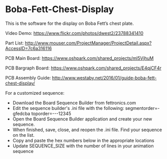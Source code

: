 # Boba-Fett-Chest-Display
This is the software for the display on Boba Fett’s chest plate.

Video Demo: https://www.flickr.com/photos/dwest2/23788341410

Part List: http://www.mouser.com/ProjectManager/ProjectDetail.aspx?AccessID=7c6a316116

PCB Main Board: https://www.oshpark.com/shared_projects/ml5VjhuM

PCB Bargraph Board: https://www.oshpark.com/shared_projects/E4qjCF4r

PCB Assembly Guide: http://www.westaby.net/2016/01/guide-boba-fett-chest-display/

For a customized sequence:
- Download the Board Sequence Builder from fettronics.com
- Edit the sequence builder's .ini file with the following:
   segmentorder=-gfedcba
   toporder=---12345
- Open the Board Sequence Builder application and create your new sequence.
- When finished, save, close, and reopen the .ini file.  Find your sequence on the list.
- Copy and paste the hex numbers below in the appropriate locations
- Update SEQUENCE_SIZE with the number of lines in your animation sequence
